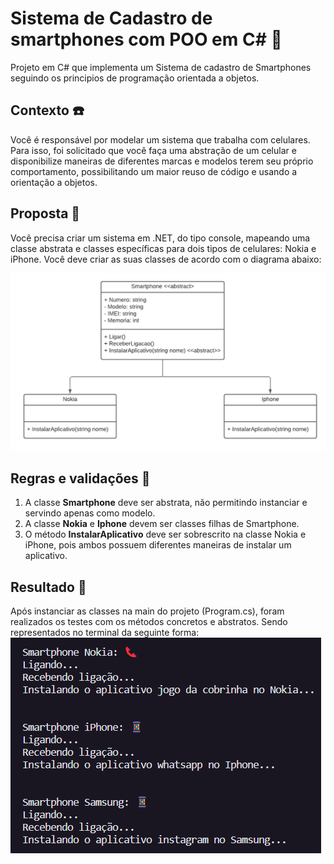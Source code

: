 # Sistema de Cadastro de smartphones com POO em C# 📱

Projeto em C# que implementa um Sistema de cadastro de Smartphones seguindo os principios de programação orientada a objetos.

## Contexto ☎️

Você é responsável por modelar um sistema que trabalha com celulares. Para isso, foi solicitado que você faça uma abstração de um celular e disponibilize maneiras de diferentes marcas e modelos terem seu próprio comportamento, possibilitando um maior reuso de código e usando a orientação a objetos.

## Proposta 📲

Você precisa criar um sistema em .NET, do tipo console, mapeando uma classe abstrata e classes específicas para dois tipos de celulares: Nokia e iPhone.
Você deve criar as suas classes de acordo com o diagrama abaixo:

![Diagrama classes](images/diagrama.png)

## Regras e validações 📵

1. A classe **Smartphone** deve ser abstrata, não permitindo instanciar e servindo apenas como modelo.
2. A classe **Nokia** e **Iphone** devem ser classes filhas de Smartphone.
3. O método **InstalarAplicativo** deve ser sobrescrito na classe Nokia e iPhone, pois ambos possuem diferentes maneiras de instalar um aplicativo.

## Resultado 📱

Após instanciar as classes na main do projeto (Program.cs), foram realizados os testes com os métodos concretos e abstratos. Sendo representados no terminal da seguinte forma:
![Saída terminal](images/terminal.png)
